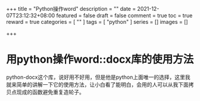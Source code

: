 +++
title = "Python操作word"
description = ""
date = 2021-12-07T23:12:32+08:00
featured = false
draft = false
comment = true
toc = true
reward = true
categories = [
  ""
]
tags = [
  "python"
]
series = []
images = []

+++

# 用python操作word::docx库的使用方法

python-docx这个库，说好用不好用，但是他是python上面唯一的选择，这里我就来简单的讲解一下它的使用方法，让小白看了能明白，会用的人可以从我下面拷贝点现成的函数避免重复造轮子。

